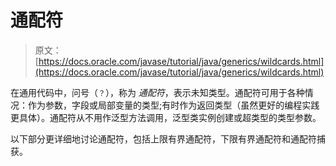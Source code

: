 # 通配符

> 原文： [https://docs.oracle.com/javase/tutorial/java/generics/wildcards.html](https://docs.oracle.com/javase/tutorial/java/generics/wildcards.html)

在通用代码中，问号（`？`），称为 _通配符_，表示未知类型。通配符可用于各种情况：作为参数，字段或局部变量的类型;有时作为返回类型（虽然更好的编程实践更具体）。通配符从不用作泛型方法调用，泛型类实例创建或超类型的类型参数。

以下部分更详细地讨论通配符，包括上限有界通配符，下限有界通配符和通配符捕获。